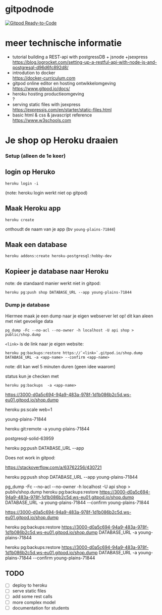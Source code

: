 # gitpodnode

[![Gitpod Ready-to-Code](https://img.shields.io/badge/Gitpod-ready--to--code-blue?logo=gitpod)](https://gitpod.io/#https://github.com/Notalifeform/gitpodnode)

# meer technische informatie
* tutorial building a REST-api with postgressDB + jsnode +jsexpress\
https://blog.logrocket.com/setting-up-a-restful-api-with-node-js-and-postgresql-d96d6fc892d8/
* introdution to docker\
https://docker-curriculum.com
* gitpod online editor en hosting ontwikkelomgeving\
https://www.gitpod.io/docs/
* heroku hosting productieomgeving\
?
* serving static files with jsexpress\
https://expressjs.com/en/starter/static-files.html
* basic html & css & javascript reference\
https://www.w3schools.com


# Je shop op Heroku draaien

### Setup (alleen de 1e keer)

## login op Heruko

```
heroku login -i
```

(note: heroku login werkt niet op gitpod) 

## Maak Heroku app

```
heroku create
```

onthoudt de naam van je app (bv `young-plains-71844`)

## Maak een database

```
heroku addons:create heroku-postgresql:hobby-dev
```

## Kopieer je database naar Heroku

note: de standaard manier werkt niet in gitpod:

```
heroku pg:push shop DATABASE_URL --app young-plains-71844
```

### Dump je database

Hiermee maak je een dump naar je eigen webserver 
let op! dit kan aleen met niet gevoelige data

```
pg_dump -Fc --no-acl --no-owner -h localhost -U api shop > public/shop.dump
```

`<link>` is de link naar je eigen website:

```
heroku pg:backups:restore https://`<link>`.gitpod.io/shop.dump DATABASE_URL -a <app-name> --confirm <app-name>
```

note: dit kan wel 5 minuten duren (geen idee waarom)

status kun je checken met

```
heroku pg:backups  -a <app-name>
```




https://3000-d0a5c694-94a9-483a-978f-1d1b086b2c5d.ws-eu01.gitpod.io/shop.dump



heroku ps:scale web=1

young-plains-71844

heroku git:remote -a young-plains-71844



postgresql-solid-63959

heroku pg:push <localdbname> DATABASE_URL --app <appname>


Does not work in gitpod:



https://stackoverflow.com/a/63762256/430721

heroku pg:push shop DATABASE_URL --app young-plains-71844


pg_dump -Fc --no-acl --no-owner -h localhost -U api shop > publiv/shop.dump
heroku pg:backups:restore https://3000-d0a5c694-94a9-483a-978f-1d1b086b2c5d.ws-eu01.gitpod.io/shop.dump DATABASE_URL -a young-plains-71844 --confirm young-plains-71844






https://3000-d0a5c694-94a9-483a-978f-1d1b086b2c5d.ws-eu01.gitpod.io/shop.dump

heroku pg:backups:restore https://3000-d0a5c694-94a9-483a-978f-1d1b086b2c5d.ws-eu01.gitpod.io/shop.dump DATABASE_URL -a young-plains-71844


heroku pg:backups:restore https://3000-d0a5c694-94a9-483a-978f-1d1b086b2c5d.ws-eu01.gitpod.io/shop.dump DATABASE_URL -a young-plains-71844 --confirm young-plains-71844




## TODO

- [ ] deploy to heroku
- [ ] serve static files
- [ ] add some rest calls
- [ ] more complex model
- [ ] documentation for students
